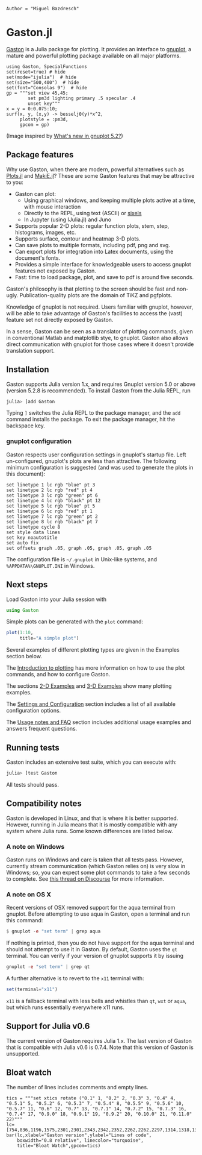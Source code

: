 ```@meta
Author = "Miguel Bazdresch"
```

# Gaston.jl

[Gaston](https://github.com/mbaz/Gaston.jl) is a Julia package for plotting. It provides an interface to [gnuplot](http://www.gnuplot.info), a mature and powerful plotting package available on all major platforms.

```@example t2
using Gaston, SpecialFunctions
set(reset=true) # hide
set(mode="ijulia")  # hide
set(size="500,400")  # hide
set(font="Consolas 9")  # hide
gp = """set view 45,45;
        set pm3d lighting primary .5 specular .4
        unset key"""
x = y = 0:0.075:10;
surf(x, y, (x,y) -> besselj0(y)*x^2,
     plotstyle = :pm3d,
     gpcom = gp)
```

(Image inspired by [What's new in gnuplot 5.2?](https://lwn.net/Articles/723818/))

## Package features

Why use Gaston, when there are modern, powerful alternatives such as [Plots.jl](https://github.com/JuliaPlots/Plots.jl) and [MakiE.jl](https://github.com/JuliaPlots/Makie.jl)? These are some Gaston features that may be attractive to you:

* Gaston can plot:
    * Using graphical windows, and keeping multiple plots active at a time, with mouse interaction
    * Directly to the REPL, using text (ASCII) or [sixels](https://en.wikipedia.org/wiki/Sixel)
    * In Jupyter (using IJulia.jl) and Juno
* Supports popular 2-D plots: regular function plots, stem, step, histograms, images, etc.
* Supports surface, contour and heatmap 3-D plots.
* Can save plots to multiple formats, including pdf, png and svg.
* Can export plots for integration into Latex documents, using the document's fonts.
* Provides a simple interface for knowledgeable users to access gnuplot features not exposed by Gaston.
* Fast: time to load package, plot, and save to pdf is around five seconds.

Gaston's philosophy is that plotting to the screen should be fast and non-ugly. Publication-quality plots are the domain of TiKZ and pgfplots.

Knowledge of gnuplot is not required. Users familiar with gnuplot, however, will be able to take advantage of Gaston's facilities to access the (vast) feature set not directly exposed by Gaston.

In a sense, Gaston can be seen as a translator of plotting commands, given in conventional Matlab and matplotlib stye, to gnuplot. Gaston also allows direct communication with gnuplot for those cases where it doesn't provide translation support.

## Installation

Gaston supports Julia version 1.x, and requires Gnuplot version 5.0 or above (version 5.2.8 is recommended). To install Gaston from the Julia REPL, run

```julia
julia> ]add Gaston
```

Typing `]` switches the Julia REPL to the package manager, and the `add` command installs the package. To exit the package manager, hit the backspace key.

### gnuplot configuration

Gaston respects user configuration settings in gnuplot's startup file. Left un-configured, gnuplot's plots are less than attractive. The following minimum configuration is suggested (and was used to generate the plots in this document):

    set linetype 1 lc rgb "blue" pt 3
    set linetype 2 lc rgb "red" pt 4
    set linetype 3 lc rgb "green" pt 6
    set linetype 4 lc rgb "black" pt 12
    set linetype 5 lc rgb "blue" pt 5
    set linetype 6 lc rgb "red" pt 1
    set linetype 7 lc rgb "green" pt 2
    set linetype 8 lc rgb "black" pt 7
    set linetype cycle 8
    set style data lines
    set key noautotitle
    set auto fix
    set offsets graph .05, graph .05, graph .05, graph .05

The configuration file is `~/.gnuplot` in Unix-like systems, and `%APPDATA%\GNUPLOT.INI` in Windows.

## Next steps

Load Gaston into your Julia session with

```julia
using Gaston
```

Simple plots can be generated with the `plot` command:

```julia
plot(1:10,
     title="A simple plot")
```

Several examples of different plotting types are given in the Examples section below.

The [Introduction to plotting](@ref) has more information on how to use the plot commands, and how to configure Gaston.

The sections [2-D Examples](@ref) and [3-D Examples](@ref) show many plotting examples.

The [Settings and Configuration](@ref) section includes a list of all available configuration options.

The [Usage notes and FAQ](@ref) section includes additional usage examples and answers frequent questions.

## Running tests

Gaston includes an extensive test suite, which you can execute with:

```julia
julia> ]test Gaston
```

All tests should pass.

## Compatibility notes

Gaston is developed in Linux, and that is where it is better supported. However, running in Julia means that it is mostly compatible with any system where Julia runs. Some known differences are listed below.

### A note on Windows

Gaston runs on Windows and care is taken that all tests pass. However, currently stream communication (which Gaston relies on) is very slow in Windows; so, you can expect some plot commands to take a few seconds to complete. See [this thread on Discourse](https://discourse.julialang.org/t/standard-streams-much-slower-in-windows-than-in-linux/24924) for more information.

### A note on OS X

Recent versions of OSX removed support for the aqua terminal from gnuplot. Before attempting to use aqua in Gaston, open a terminal and run this command:

```julia
$ gnuplot -e "set term" | grep aqua
```

If nothing is printed, then you do not have support for the aqua terminal and should not attempt to use it in Gaston. By default, Gaston uses the `qt` terminal. You can verify if your version of gnuplot supports it by issuing

```julia
gnuplot -e "set term" | grep qt
```

A further alternative is to revert to the `x11` terminal with:

```julia
set(terminal="x11")
```

`x11` is a fallback terminal with less bells and whistles than `qt`, `wxt` or `aqua`, but which runs essentially everywhere x11 runs.

## Support for Julia v0.6

The current version of Gaston requires Julia 1.x. The last version of Gaston that is compatible with Julia v0.6 is 0.7.4. Note that this version of Gaston is unsupported.

## Bloat watch

The number of lines includes comments and empty lines.

```@example t2
tics = """set xtics rotate ("0.1" 1, "0.2" 2, "0.3" 3, "0.4" 4, "0.5.1" 5, "0.5.2" 6, "0.5.3" 7, "0.5.4" 8, "0.5.5" 9, "0.5.6" 10, "0.5.7" 11, "0.6" 12, "0.7" 13, "0.7.1" 14, "0.7.2" 15, "0.7.3" 16, "0.7.4" 17, "0.9.0" 18, "0.9.1" 19, "0.9.2" 20, "0.10.0" 21, "0.11.0" 22)"""
lc=[754,836,1196,1575,2301,2301,2343,2342,2352,2262,2262,2297,1314,1318,1362,1363,1424,1488,1382,1418,1417,1703]
bar(lc,xlabel="Gaston version",ylabel="Lines of code",
    boxwidth="0.8 relative", linecolor="turquoise",
    title="Bloat Watch",gpcom=tics)
```
